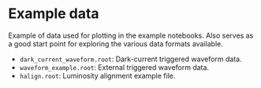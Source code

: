 # Example data

Example of data used for plotting in the example notebooks. Also serves as a
good start point for exploring the various data formats available.

- `dark_current_waveform.root`: Dark-current triggered waveform data.
- `waveform_example.root`: External triggered waveform data.
- `halign.root`: Luminosity alignment example file.
